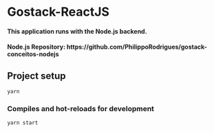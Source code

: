 # Gostack-ReactJS

<h4>This application runs with the Node.js backend.</h4>

<h4> Node.js Repository: https://github.com/PhilippoRodrigues/gostack-conceitos-nodejs</h4>

## Project setup
```
yarn
```

### Compiles and hot-reloads for development
```
yarn start
```
